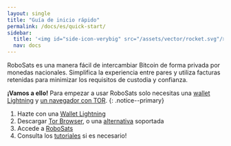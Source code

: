 ```yaml
---
layout: single
title: "Guía de inicio rápido"
permalink: /docs/es/quick-start/
sidebar:
  title: '<img id="side-icon-verybig" src="/assets/vector/rocket.svg"/>Inicio rápido'
  nav: docs
---
```

RoboSats es una manera fácil de intercambiar Bitcoin de forma privada por monedas nacionales. Simplifica la experiencia entre pares y utiliza facturas retenidas para minimizar los requisitos de custodia y confianza.

**¡Vamos a ello!** Para empezar a usar RoboSats solo necesitas una [<i class='fa-solid fa-wallet'></i>  wallet Lightning](/docs/es/wallets/) y [un navegador con TOR](/docs/es/tor/).
{: .notice--primary}

1. Hazte con una [Wallet Lightning](/docs/es/wallets/)
2. Descargar [Tor Browser](https://www.torproject.org/download/), o una [alternativa](/docs/es/access/) soportada
3. Accede a [RoboSats](/docs/es/access/)
4. Consulta los [tutoriales](/watch/es/) si es necesario!
